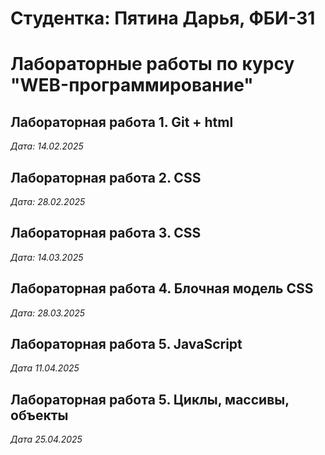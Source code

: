 # Студентка: Пятина Дарья, ФБИ-31

# Лабораторные работы по курсу "WEB-программирование"

## Лабораторная работа 1. Git + html 

*Дата: 14.02.2025*

## Лабораторная работа 2. CSS

*Дата: 28.02.2025*


## Лабораторная работа 3. CSS

*Дата: 14.03.2025*

## Лабораторная работа 4. Блочная модель CSS

*Дата: 28.03.2025* 

## Лабораторная работа 5. JavaScript 

*Дата 11.04.2025*

## Лабораторная работа 5. Циклы, массивы, объекты

*Дата 25.04.2025*